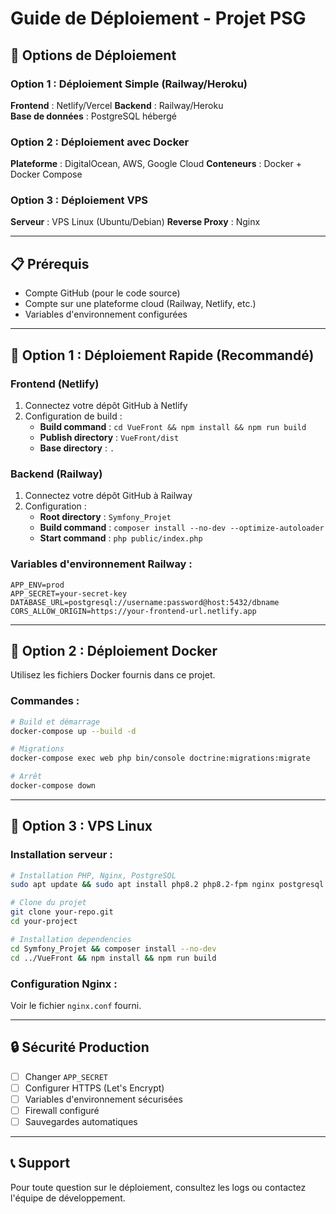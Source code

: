 # Guide de Déploiement - Projet PSG

## 🚀 Options de Déploiement

### Option 1 : Déploiement Simple (Railway/Heroku)
**Frontend** : Netlify/Vercel
**Backend** : Railway/Heroku  
**Base de données** : PostgreSQL hébergé

### Option 2 : Déploiement avec Docker
**Plateforme** : DigitalOcean, AWS, Google Cloud
**Conteneurs** : Docker + Docker Compose

### Option 3 : Déploiement VPS
**Serveur** : VPS Linux (Ubuntu/Debian)
**Reverse Proxy** : Nginx

---

## 📋 Prérequis

- Compte GitHub (pour le code source)
- Compte sur une plateforme cloud (Railway, Netlify, etc.)
- Variables d'environnement configurées

---

## 🌟 Option 1 : Déploiement Rapide (Recommandé)

### Frontend (Netlify)
1. Connectez votre dépôt GitHub à Netlify
2. Configuration de build :
   - **Build command** : `cd VueFront && npm install && npm run build`
   - **Publish directory** : `VueFront/dist`
   - **Base directory** : `.`

### Backend (Railway)
1. Connectez votre dépôt GitHub à Railway
2. Configuration :
   - **Root directory** : `Symfony_Projet`
   - **Build command** : `composer install --no-dev --optimize-autoloader`
   - **Start command** : `php public/index.php`

### Variables d'environnement Railway :
```
APP_ENV=prod
APP_SECRET=your-secret-key
DATABASE_URL=postgresql://username:password@host:5432/dbname
CORS_ALLOW_ORIGIN=https://your-frontend-url.netlify.app
```

---

## 🐳 Option 2 : Déploiement Docker

Utilisez les fichiers Docker fournis dans ce projet.

### Commandes :
```bash
# Build et démarrage
docker-compose up --build -d

# Migrations
docker-compose exec web php bin/console doctrine:migrations:migrate

# Arrêt
docker-compose down
```

---

## 🔧 Option 3 : VPS Linux

### Installation serveur :
```bash
# Installation PHP, Nginx, PostgreSQL
sudo apt update && sudo apt install php8.2 php8.2-fpm nginx postgresql nodejs npm

# Clone du projet
git clone your-repo.git
cd your-project

# Installation dependencies
cd Symfony_Projet && composer install --no-dev
cd ../VueFront && npm install && npm run build
```

### Configuration Nginx :
Voir le fichier `nginx.conf` fourni.

---

## 🔒 Sécurité Production

- [ ] Changer `APP_SECRET`
- [ ] Configurer HTTPS (Let's Encrypt)  
- [ ] Variables d'environnement sécurisées
- [ ] Firewall configuré
- [ ] Sauvegardes automatiques

---

## 📞 Support

Pour toute question sur le déploiement, consultez les logs ou contactez l'équipe de développement.
